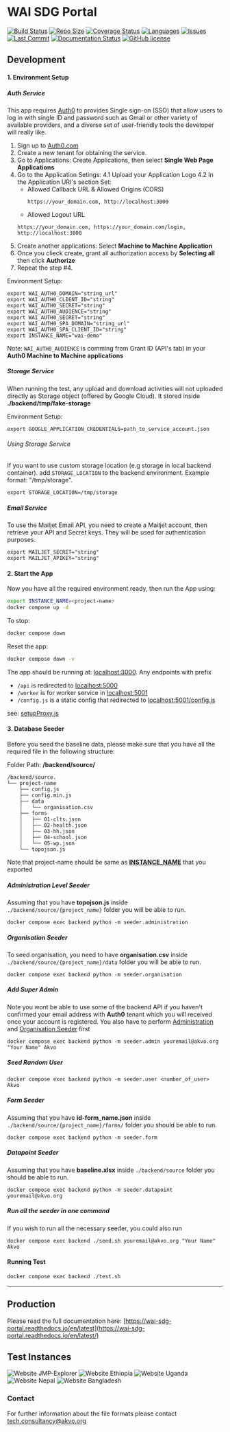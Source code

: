 # WAI SDG Portal

[![Build Status](https://akvo.semaphoreci.com/badges/wai-sdg-portal/branches/main.svg?style=shields)](https://akvo.semaphoreci.com/projects/wai-sdg-portal) [![Repo Size](https://img.shields.io/github/repo-size/akvo/wai-sdg-portal)](https://img.shields.io/github/repo-size/akvo/wai-sdg-portal) [![Coverage Status](https://coveralls.io/repos/github/akvo/wai-sdg-portal/badge.svg?branch=main)](https://coveralls.io/github/akvo/wai-sdg-portal?branch=main) [![Languages](https://img.shields.io/github/languages/count/akvo/wai-sdg-portal
)](https://img.shields.io/github/languages/count/akvo/wai-sdg-portal
) [![Issues](https://img.shields.io/github/issues/akvo/wai-sdg-portal
)](https://img.shields.io/github/issues/akvo/wai-sdg-portal
) [![Last Commit](https://img.shields.io/github/last-commit/akvo/wai-sdg-portal/main
)](https://img.shields.io/github/last-commit/akvo/wai-sdg-portal/main) [![Documentation Status](https://readthedocs.org/projects/wai-sdg-portal/badge/?version=latest)](https://wai-sdg-portal.readthedocs.io/en/latest/?badge=latest) [![GitHub license](https://img.shields.io/github/license/akvo/wai-sdg-portal.svg)](https://github.com/akvo/wai-sdg-portal/blob/main/LICENSE)

## Development

#### 1. Environment Setup

##### Auth Service

This app requires [Auth0](https://auth0.com) to provides Single sign-on (SSO) that allow users to log in with single ID and password such as Gmail or other variety of available providers, and a diverse set of user-friendly tools the developer will really like.

1. Sign up to [Auth0.com](https://auth0.com)
2. Create a new tenant for obtaining the service.
3. Go to Applications: Create Applications, then select **Single Web Page Applications**
4. Go to the Application Setings:
  4.1 Upload your Application Logo
	4.2 In the Application URI's section Set:
	- Allowed Callback URL & Allowed Origins (CORS)
		```plain
		https://your_domain.com, http://localhost:3000
		```
	- Allowed Logout URL
	```plain
	https://your_domain.com, https://your_domain.com/login, http://localhost:3000
	```
5. Create another applications: Select **Machine to Machine Application**
6. Once you clieck create, grant all authorization access by **Selecting all** then click **Authorize**
7. Repeat the step #4.

Environment Setup:
```
export WAI_AUTH0_DOMAIN="string_url"
export WAI_AUTH0_CLIENT_ID="string"
export WAI_AUTH0_SECRET="string"
export WAI_AUTH0_AUDIENCE="string"
export WAI_AUTH0_SECRET="string"
export WAI_AUTH0_SPA_DOMAIN="string_url"
export WAI_AUTH0_SPA_CLIENT_ID="string"
export INSTANCE_NAME="wai-demo"
```

Note: `WAI_AUTH0_AUDIENCE` is comming from Grant ID (API's tab) in your **Auth0 Machine to Machine applications**

##### Storage Service

When running the test, any upload and download activities will not uploaded directly as Storage object (offered by Google Cloud). It stored inside **./backend/tmp/fake-storage**

Environment Setup:
```
export GOOGLE_APPLICATION_CREDENTIALS=path_to_service_account.json
```
###### Using Storage Service
If you want to use custom storage location (e.g storage in local backend container). add `STORAGE_LOCATION` to the backend environment. Example format: "/tmp/storage".

```
export STORAGE_LOCATION=/tmp/storage
```

##### Email Service

To use the Mailjet Email API, you need to create a Mailjet account, then retrieve your API and Secret keys. They will be used for authentication purposes.

```
export MAILJET_SECRET="string"
export MAILJET_APIKEY="string"
```

#### 2. Start the App

Now you have all the required environment ready, then run the App using:

```bash
export INSTANCE_NAME=<project-name>
docker compose up -d
```

To stop:

```bash
docker compose down
```

Reset the app:

```bash
docker compose down -v
```

The app should be running at: [localhost:3000](http://localhost:3000). Any endpoints with prefix
- `/api` is redirected to [localhost:5000](http://localhost:5000)
- `/worker` is for worker service in [localhost:5001](http://localhost:5001)
- `/config.js` is a static config that redirected to [localhost:5001/config.js](http://localhost:5000/config.js)

see: [setupProxy.js](https://github.com/akvo/wai-sdg-portal/blob/main/frontend/src/setupProxy.js)

#### 3. Database Seeder

Before you seed the baseline data, please make sure that you have all the required file in the following structure:

Folder Path: **/backend/source/**

```
/backend/source.
└── project-name
    ├── config.js
    ├── config.min.js
    ├── data
    │   └── organisation.csv
    ├── forms
    │   ├── 01-clts.json
    │   ├── 02-health.json
    │   ├── 03-hh.json
    │   ├── 04-school.json
    │   └── 05-wp.json
    └── topojson.js

```
Note that project-name should be same as [**INSTANCE_NAME**](#2.-start-the-app) that you exported

##### Administration Level Seeder
Assuming that you have **topojson.js** inside `./backend/source/{project_name}` folder you will be able to run.
```
docker compose exec backend python -m seeder.administration
```
##### Organisation Seeder
To seed organisation, you need to have **organisation.csv** inside `./backend/source/{project_name}/data` folder you will be able to run.
```
docker compose exec backend python -m seeder.organisation
```
##### Add Super Admin
Note you wont be able to use some of the backend API if you haven't confirmed your email address with **Auth0** tenant which you will received once your account is registered. You also have to perform [Administration](#administration-level-seeder) and [Organisation Seeder](#organisation-seeder) first
```
docker compose exec backend python -m seeder.admin youremail@akvo.org "Your Name" Akvo
```
##### Seed Random User
```
docker compose exec backend python -m seeder.user <number_of_user> Akvo
```
##### Form Seeder
Assuming that you have **id-form_name.json** inside `./backend/source/{project_name}/forms/` folder you should be able to run.
```
docker compose exec backend python -m seeder.form
```
##### Datapoint Seeder
Assuming that you have **baseline.xlsx** inside `./backend/source` folder you should be able to run.
```
docker compose exec backend python -m seeder.datapoint youremail@akvo.org
```
##### Run all the seeder in one command
If you wish to run all the necessary seeder, you could also run
```
docker compose exec backend ./seed.sh youremail@akvo.org "Your Name" Akvo
```

#### Running Test

```bash
docker compose exec backend ./test.sh
```
-----------------

## Production

Please read the full documentation here: [https://wai-sdg-portal.readthedocs.io/en/latest](https://wai-sdg-portal.readthedocs.io/en/latest/)

## Test Instances

![Website JMP-Explorer](https://img.shields.io/website?down_color=red&down_message=offline&label=JMP-Explorer&up_color=green&up_message=online&url=https%3A%2F%2Fjmp-explorer.akvotest.org) ![Website Ethiopia](https://img.shields.io/website?down_color=red&down_message=offline&label=WAI-Ethiopia&up_color=green&up_message=online&url=https%3A%2F%2Fwai-ethiopia.akvotest.org) ![Website Uganda](https://img.shields.io/website?down_color=red&down_message=offline&label=WAI-Uganda&up_color=green&up_message=online&url=https%3A%2F%2Fwai-uganda.akvotest.org) ![Website Nepal](https://img.shields.io/website?down_color=red&down_message=offline&label=WAI-Nepal&up_color=green&up_message=online&url=https%3A%2F%2Fwai-nepal.akvotest.org) ![Website Bangladesh](https://img.shields.io/website?down_color=red&down_message=offline&label=WAI-Bangladesh&up_color=green&up_message=online&url=https%3A%2F%2Fwai-bangladesh.akvotest.org)

### Contact

For further information about the file formats please contact tech.consultancy@akvo.org
